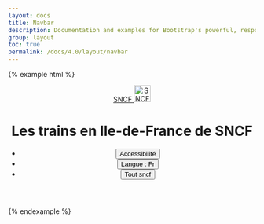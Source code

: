 ```yaml
---
layout: docs
title: Navbar
description: Documentation and examples for Bootstrap's powerful, responsive navigation header, the navbar. Includes support for branding, navigation, and more, including support for our collapse plugin.
group: layout
toc: true
permalink: /docs/4.0/layout/navbar
---
```


{% example html %}
<header class="mastheader">
  <div class="container">
    <div class="d-flex align-items-center">
      <div class="mastheader-logo">
        <a href="/docs" class="d-block">
          <span class="sr-only">SNCF</span>
          <img alt="SNCF" class="d-block" src="{{ site.baseurl }}/assets/img/brand/sncf-logo.png" width="34" />
        </a>
      </div>
      <h1 class="mastheader-title">Les trains en Ile-de-France de SNCF</h1>
    </div>
    <ul class="mastheader-toolbar mb-0 d-none d-md-flex">
      <li class="mastheader-toolbar-item">
        <button type="button">Accessibilité <i class="icons-arrow-down icons-size-x5 ml-2" aria-hidden="true"></i></button>
      </li>
      <li class="mastheader-toolbar-item">
        <button type="button">Langue : Fr <i class="icons-arrow-down icons-size-x5 ml-2" aria-hidden="true"></i></button>
      </li>
      <li class="mastheader-toolbar-item mastheader-toolbar-item-lg">
        <button type="button">Tout sncf <i class="icons-options ml-3" aria-hidden="true"></i></button>
      </li>
    </ul>
  </div>
</header>
{% endexample %}
